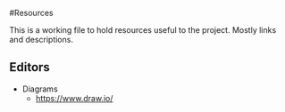 #Resources

This is a working file to hold resources useful to the project. Mostly links and descriptions.


## Editors

* Diagrams
  * https://www.draw.io/
  
